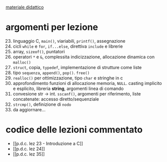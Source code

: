 [materiale didattico](https://github.com/glucatv/Programmazione-dei-Calcolatori-aa23-24/)
# argomenti per lezione
23. linguaggio C, `main()`, viariabili, `printf()`, assegnazione
24. cicli `while` e `for`, `if...else`, direttiva `include` e librerie
25. array, `sizeof()`, puntatori
26. operatori `*` e `&`, complessita indicizzazione, allocazione dinamica con `malloc()`
27. `struct`, copia, `typedef`, implementazione di strutture come liste
28. tipo `sequenza`, `append()`, `pop()`. `free()`
29. `realloc()` per ottimizzazione, tipo `char` e stringhe in c
30. approfondimento funzioni di allocazione memoria, `NULL`. casting implicito e esplicito, libreria **string**, argomenti linea di comando
31. convesione str -> int. `sscanf()`, argomenti per riferimento, liste concatenate: accesso diretto/sequenziale
32. `strcmp()`, definizione di `nodo`
33. da aggiornare...

# codice delle lezioni commentato
* [[p.d.c. lez 23 - Introduzione a C]]
* [[p.d.c. lez 24]]
* [[p.d.c. lez 35]]
